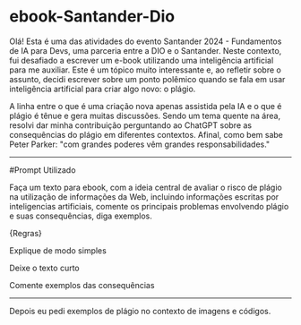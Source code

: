 # ebook-Santander-Dio

Olá! Esta é uma das atividades do evento Santander 2024 - Fundamentos de IA para Devs, uma parceria entre a DIO e o Santander. Neste contexto, fui desafiado a escrever um e-book utilizando uma inteligência artificial para me auxiliar. Este é um tópico muito interessante e, ao refletir sobre o assunto, decidi escrever sobre um ponto polêmico quando se fala em usar inteligência artificial para criar algo novo: o plágio.

A linha entre o que é uma criação nova apenas assistida pela IA e o que é plágio é tênue e gera muitas discussões. Sendo um tema quente na área, resolvi dar minha contribuição perguntando ao ChatGPT sobre as consequências do plágio em diferentes contextos. Afinal, como bem sabe Peter Parker: "com grandes poderes vêm grandes responsabilidades."

---
#Prompt Utilizado

Faça um texto para ebook, com a ideia central de avaliar o risco de plágio na utilização de informações da Web, incluindo informações escritas por inteligencias artificiais, comente os principais problemas envolvendo plágio e suas consequências, diga exemplos. 

{Regras}

Explique de modo simples

Deixe o texto curto

Comente exemplos das consequências

---

Depois eu pedi exemplos de plágio no contexto de imagens e códigos. 
